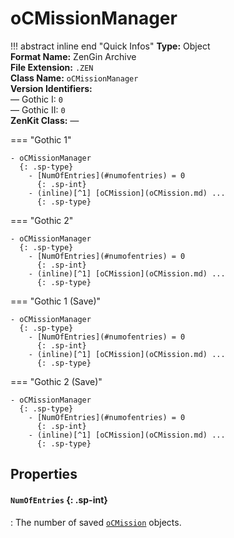 # oCMissionManager

!!! abstract inline end "Quick Infos"
    **Type:** Object<br/>
    **Format Name:** ZenGin Archive<br/>
    **File Extension:** `.ZEN`<br/>
    **Class Name:** `oCMissionManager`<br/>
    **Version Identifiers:**<br />
    — Gothic I: `0`<br/>
    — Gothic II: `0`<br/>
    **ZenKit Class:** *—*

=== "Gothic 1"

    - oCMissionManager
      {: .sp-type}
        - [NumOfEntries](#numofentries) = 0
          {: .sp-int}
        - (inline)[^1] [oCMission](oCMission.md) ...
          {: .sp-type}

=== "Gothic 2"

    - oCMissionManager
      {: .sp-type}
        - [NumOfEntries](#numofentries) = 0
          {: .sp-int}
        - (inline)[^1] [oCMission](oCMission.md) ...
          {: .sp-type}

=== "Gothic 1 (Save)"

    - oCMissionManager
      {: .sp-type}
        - [NumOfEntries](#numofentries) = 0
          {: .sp-int}
        - (inline)[^1] [oCMission](oCMission.md) ...
          {: .sp-type}

=== "Gothic 2 (Save)"

    - oCMissionManager
      {: .sp-type}
        - [NumOfEntries](#numofentries) = 0
          {: .sp-int}
        - (inline)[^1] [oCMission](oCMission.md) ...
          {: .sp-type}

## Properties

#### `NumOfEntries` {: .sp-int}

:   The number of saved [`oCMission`](oCMission.md) objects.

[^1]: "Inline" means, that these objects are not wrapped in an archive object. Rather, their contents are simply
      all written to the parent object directly without encapsulation.
